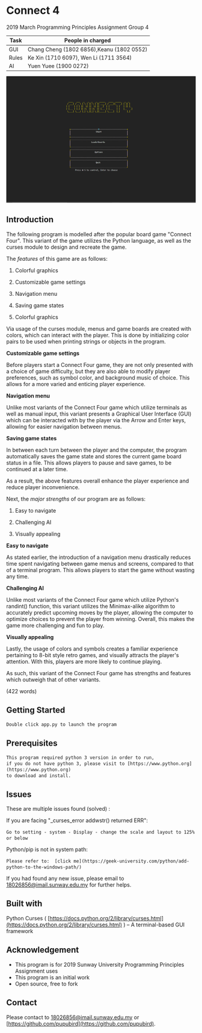 # Connect 4

2019 March Programming Principles Assignment Group 4

| Task | People in charged |
| --- | --- |
| GUI | Chang Cheng (1802 6856),Keanu (1802 0552) |
| Rules | Ke Xin (1710 6097), Wen Li  (1711 3564) |
| AI | Yuen Yuee (1900 0272) |

![](showcase.png)

## Introduction

The following program is modelled after the popular board game &quot;Connect Four&quot;. This variant of the game utilizes the Python language, as well as the curses module to design and recreate the game.

The _features_ of this game are as follows:

1. Colorful graphics

2. Customizable game settings

3. Navigation menu

4. Saving game states

1. Colorful graphics

Via usage of the curses module, menus and game boards are created with colors, which can interact with the player. This is done by initializing color pairs to be used when printing strings or objects in the program.

**Customizable game settings**

Before players start a Connect Four game, they are not only presented with a choice of game difficulty, but they are also able to modify player preferences, such as symbol color, and background music of choice. This allows for a more varied and enticing player experience.

**Navigation menu**

Unlike most variants of the Connect Four game which utilize terminals as well as manual input, this variant presents a Graphical User Interface (GUI) which can be interacted with by the player via the Arrow and Enter keys, allowing for easier navigation between menus.

**Saving game states**

In between each turn between the player and the computer, the program automatically saves the game state and stores the current game board status in a file. This allows players to pause and save games, to be continued at a later time.

As a result, the above features overall enhance the player experience and reduce player inconvenience.

Next, the _major strengths_ of our program are as follows:

1. Easy to navigate

2. Challenging AI

3. Visually appealing

**Easy to navigate**

As stated earlier, the introduction of a navigation menu drastically reduces time spent navigating between game menus and screens, compared to that of a terminal program. This allows players to start the game without wasting any time.

**Challenging AI**

Unlike most variants of the Connect Four game which utilize Python&#39;s randint() function, this variant utilizes the Minimax-alike algorithm to accurately predict upcoming moves by the player, allowing the computer to optimize choices to prevent the player from winning. Overall, this makes the game more challenging and fun to play.

**Visually appealing**

Lastly, the usage of colors and symbols creates a familiar experience pertaining to 8-bit style retro games, and visually attracts the player&#39;s attention. With this, players are more likely to continue playing.

As such, this variant of the Connect Four game has strengths and features which outweigh that of other variants.

(422 words)

## Getting Started

    Double click app.py to launch the program



## Prerequisites

    This program required python 3 version in order to run, 
    if you do not have python 3, please visit to [https://www.python.org](https://www.python.org) 
    to download and install.

## Issues

These are multiple issues found (solved) :

If you are facing &quot;\_curses\_error addwstr() returned ERR&quot;:

    Go to setting - system - Display - change the scale and layout to 125% or below

Python/pip is not in system path:

    Please refer to:  [click me](https://geek-university.com/python/add-python-to-the-windows-path/)

If you had found any new issue, please email to [18026856@imail.sunway.edu.my](mailto:18026856@imail.sunway.edu.my) for further helps.


## Built with

Python Curses ( [https://docs.python.org/2/library/curses.html](https://docs.python.org/2/library/curses.html) ) – A terminal-based GUI framework

## Acknowledgement

- This program is for 2019 Sunway University Programming Principles Assignment uses
- This program is an initial work
- Open source, free to fork

## Contact

Please contact to [18026856@imail.sunway.edu.my](mailto:18026856@imail.sunway.edu.my) or [https://github.com/pupubird](https://github.com/pupubird).